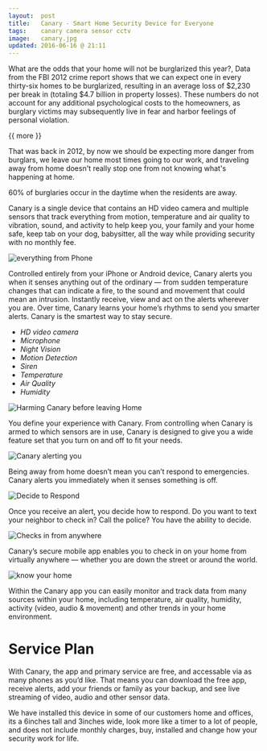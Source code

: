 ```yaml
---
layout:  post
title:   Canary - Smart Home Security Device for Everyone
tags:    canary camera sensor cctv
image:   canary.jpg
updated: 2016-06-16 @ 21:11
---
```


What are the odds that your home will not be burglarized this year?, Data from the FBI 2012 crime report shows that we can expect one in every thirty-six homes to be burglarized, resulting in an average loss of $2,230 per break in (totaling $4.7 billion in property losses). These numbers do not account for any additional psychological costs to the homeowners, as burglary victims may subsequently live in fear and harbor feelings of personal violation.

{{ more }}

That was back in 2012, by now we should be expecting more danger from burglars, we leave our home most times going to our work, and  traveling away from home doesn't really stop one from not knowing what's happening at home.

60% of burglaries occur in the daytime when the residents are away.

Canary is a single device that contains an HD video camera and multiple sensors that track everything from motion, temperature and air quality to vibration, sound, and activity to help keep you, your family and your home safe, keep tab on your dog, babysitter, all the way while providing security with no monthly fee.

![everything from Phone](/img/posts/canaries-phone.jpg)

Controlled entirely from your iPhone or Android device, Canary alerts you when it senses anything out of the ordinary — from sudden temperature changes that can indicate a fire, to the sound and movement that could mean an intrusion. Instantly receive, view and act on the alerts wherever you are. Over time, Canary learns your home’s rhythms to send you smarter alerts. Canary is the smartest way to stay secure.

* _HD video camera_  
* _Microphone_ 
* _Night Vision_
* _Motion Detection_
* _Siren_
* _Temperature_
* _Air Quality_
* _Humidity_


![Harming Canary before leaving Home](/img/posts/harming-canary.jpg)

You define your experience with Canary. From controlling when Canary is armed to which sensors are in use, Canary is designed to give you a wide feature set that you turn on and off to fit your needs.

![Canary alerting you](/img/posts/canary-alerts.jpg)

Being away from home doesn’t mean you can’t respond to emergencies. Canary alerts you immediately when it senses something is off.

![Decide to Respond](/img/posts/who-home.jpg)

Once you receive an alert, you decide how to respond. Do you want to text your neighbor to check in? Call the police? You have the ability to decide.

![Checks in from anywhere](/img/posts/checks-in.jpg)

Canary’s secure mobile app enables you to check in on your home from virtually anywhere — whether you are down the street or around the world.

![know your home](/img/posts/temp.jpg)

Within the Canary app you can easily monitor and track data from many sources within your home, including temperature, air quality, humidity, activity (video, audio & movement) and other trends in your home environment.

# Service Plan

With Canary, the app and primary service are free, and accessable via as many phones as you’d like. That means you can download the free app, receive alerts, add your friends or family as your backup, and see live streaming of video, audio and other sensor data.

We have installed this device in some of our customers home and offices, its a 6inches tall and 3inches wide, look more like a timer to a lot of people, and does not include monthly charges, buy, installed and change how your security work for life. 
